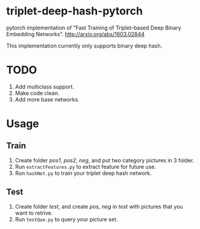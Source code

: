 # triplet-deep-hash-pytorch
pytorch implementation of "Fast Training of Triplet-based Deep Binary Embedding Networks".
http://arxiv.org/abs/1603.02844

This implementation currently only supports binary deep hash.

# TODO
1. Add multiclass support.
2. Make code clean.
3. Add more base networks.

# Usage
## Train
1. Create folder *pos1*, *pos2*, *neg*, and put two category pictures in 3 folder.
2. Run `extractFeatures.py` to extract feature for future use.
3. Run `hashNet.py` to train your triplet deep hash network.


## Test
1. Create folder *test*, and create *pos*, *neg* in *test* with pictures that you want to retrive.
2. Run `testQue.py` to query your picture set.
